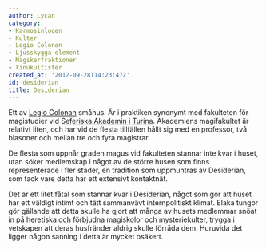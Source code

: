 ```yaml
---
author: Lycan
category:
- Karmosinlogen
- Kulter
- Legio Colonan
- Ljusskygga element
- Magikerfraktioner
- Xinukultister
created_at: '2012-09-28T14:23:47Z'
id: desiderian
title: Desiderian
---
```

Ett av [Legio Colonan] småhus. Är i praktiken synonymt med fakulteten för magistudier vid [Seferiska Akademin i Turina]. Akademiens magifakultet är relativt liten, och har vid de flesta tillfällen hållt sig med en professor, två blasoner och mellan tre och fyra magistrar.

De flesta som uppnår graden magus vid fakulteten stannar inte kvar i huset, utan söker medlemskap i något av de större husen som finns representerade i fler städer, en tradition som uppmuntras av Desiderian, som tack vare detta har ett extensivt kontaktnät.

Det är ett litet fåtal som stannar kvar i Desiderian, något som gör att huset har ett väldigt intimt och tätt sammanvävt internpolitiskt klimat. Elaka tungor gör gällande att detta skulle ha gjort att många av husets medlemmar snöat in på heretiska och förbjudna magiskolor och mysteriekulter, trygga i vetskapen att deras husfränder aldrig skulle förråda dem. Huruvida det ligger någon sanning i detta är mycket osäkert.

  [Legio Colonan]: Legio_Colonan
  [Seferiska Akademin i Turina]: Seferiska_Akademin_i_Turina